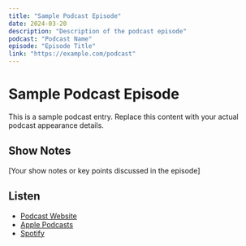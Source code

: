 ```yaml
---
title: "Sample Podcast Episode"
date: 2024-03-20
description: "Description of the podcast episode"
podcast: "Podcast Name"
episode: "Episode Title"
link: "https://example.com/podcast"
---
```


# Sample Podcast Episode

This is a sample podcast entry. Replace this content with your actual podcast appearance details.

## Show Notes

[Your show notes or key points discussed in the episode]

## Listen

- [Podcast Website](https://example.com/podcast)
- [Apple Podcasts](https://example.com/apple)
- [Spotify](https://example.com/spotify) 